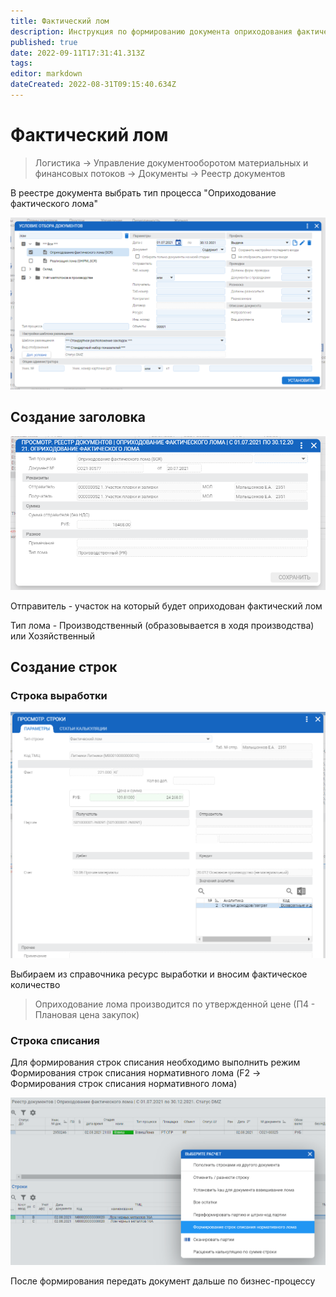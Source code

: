```yaml
---
title: Фактический лом
description: Инструкция по формированию документа оприходования фактического лома
published: true
date: 2022-09-11T17:31:41.313Z
tags: 
editor: markdown
dateCreated: 2022-08-31T09:15:40.634Z
---
```


# Фактический лом

>Логистика → Управление документооборотом материальных и финансовых потоков → Документы → Реестр документов

В реестре документа выбрать тип процесса "Оприходование фактического лома"

![](<../../assets/image (164).png>)

## Создание заголовка

![](<../../assets/image (165).png>)

Отправитель - участок на который будет оприходован фактический лом

Тип лома - Производственный (образовывается в ходя производства) или Хозяйственный

## Создание строк

### Строка выработки

![](<../../assets/image (608).png>)

Выбираем из справочника ресурс выработки и вносим фактическое количество

>Оприходование лома производится по утвержденной цене (П4 - Плановая цена закупок)

### Строка списания

Для формирования строк списания необходимо выполнить режим Формирования строк списания нормативного лома (F2 -> Формирования строк списания нормативного лома)

![](<../../assets/image (76).png>)

После формирования передать документ дальше по бизнес-процессу
